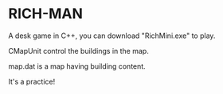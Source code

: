 # RICH-MAN
A desk game in C++, you can download "RichMini.exe" to play.

CMapUnit control the buildings in the map.

map.dat is a map having building content.

It's a practice!
